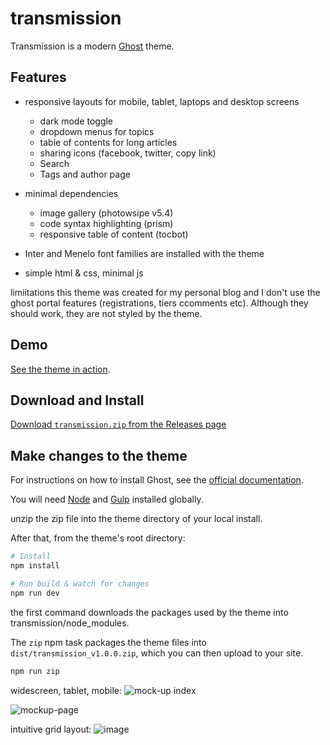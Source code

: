 # transmission
Transmission is a modern [Ghost](https://ghost.org/) theme.

## Features
- responsive layouts for mobile, tablet, laptops and desktop screens
    - dark mode toggle
    - dropdown menus for topics
    - table of contents for long articles
    - sharing icons (facebook, twitter, copy link)
    - Search
    - Tags and author page

- minimal dependencies
    - image gallery (photowsipe v5.4)
    - code syntax highlighting (prism)
    - responsive table of content (tocbot)
- Inter and Menelo font families are installed with the theme
- simple html & css, minimal js

limiitations
this theme was created for my personal blog and I don't use the ghost portal features (registrations, tiers ccomments etc). Although they should work, they are not styled by the theme.

## Demo

[See the theme in action](https://smallworkshop.co.uk).

## Download and Install

[Download `transmission.zip` from the Releases page](https://github.com/nickabs/transmission/releases)

## Make changes to the theme

For instructions on how to install Ghost, see the [official documentation](https://ghost.org/help/).

You will need [Node](https://nodejs.org/) and [Gulp](https://gulpjs.com) installed globally. 

unzip the zip file into the theme directory of your local install.

After that, from the theme's root directory:
```bash
# Install
npm install

# Run build & watch for changes
npm run dev
```
the first command downloads the packages used by the theme into transmission/node_modules.  

The `zip` npm task packages the theme files into `dist/transmission_v1.0.0.zip`, which you can then upload to your site.

```bash
npm run zip
```

widescreen, tablet, mobile:
![mock-up index](https://github.com/nickabs/transmission/assets/4947488/116edc86-5275-4f68-8027-0a386056956a)

![mockup-page](https://github.com/nickabs/transmission/assets/4947488/ce1e988e-56b3-44c6-beba-78fefc9bf5d1)

intuitive grid layout:
![image](https://github.com/nickabs/transmission/assets/4947488/7f59ef4c-023e-45dc-aadf-8ee9e7a687b7)


